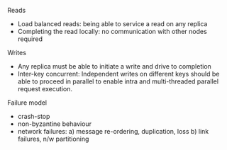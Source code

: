 Reads
- Load balanced reads: being able to service a read on any replica
- Completing the read locally: no communication with other nodes required


Writes
- Any replica must be able to initiate a write and drive to completion
- Inter-key concurrent: Independent writes on different keys should be able to proceed in parallel to enable intra and multi-threaded parallel request execution.

Failure model
- crash-stop 
- non-byzantine behaviour
- network failures: a) message re-ordering, duplication, loss b) link failures, n/w partitioning
